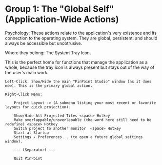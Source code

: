 # Group 1: The "Global Self" (Application-Wide Actions)

Psychology: These actions relate to the application's very existence and its connection to the operating system. They are global, persistent, and should always be accessible but unobtrusive.

Where they belong: The System Tray Icon.

This is the perfect home for functions that manage the application as a whole, because the tray icon is always present but stays out of the way of the user's main work.

    Left-Click: Show/Hide the main "PinPoint Studio" window (as it does now). This is the primary global action.

    Right-Click Menu:

        Project Layout -> (A submenu listing your most recent or favorite layouts for quick projection).

        Show/Hide All Projected Tiles <space> Hotkey
        Make overlappable/unoverlapable (the word here still need to be redefine) <space> Hotkey
        Switch project to another monitor  <space> Hotkey
        Start at Startup
        Settings / Preferences... (to open a future global settings window).

        --- (Separator) ---

        Quit PinPoint